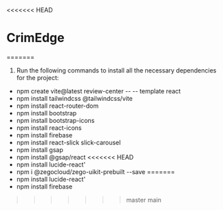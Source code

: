 <<<<<<< HEAD
# CrimEdge
=======
1. Run the following commands to install all the necessary dependencies for the project:
 - npm create vite@latest review-center -- -- template react
 - npm install tailwindcss @tailwindcss/vite
 - npm install react-router-dom
 - npm install bootstrap
 - npm install bootstrap-icons
 - npm install react-icons
 - npm install firebase
 - npm install react-slick slick-carousel
 - npm install gsap
 - npm install @gsap/react
<<<<<<< HEAD
 - npm install lucide-react' 
 - npm i @zegocloud/zego-uikit-prebuilt --save
=======
 - npm install lucide-react'
 - npm install firebase
   
>>>>>>> master
>>>>>>> main
